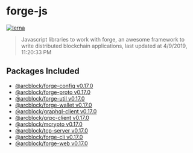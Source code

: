 # forge-js

[![lerna](https://img.shields.io/badge/maintained%20with-lerna-cc00ff.svg)](https://lernajs.io/)

> Javascript libraries to work with forge, an awesome framework to write distributed blockchain applications, last updated at 4/9/2019, 11:20:33 PM

## Packages Included

- [@arcblock/forge-config v0.17.0](./packages/forge-config)
- [@arcblock/forge-proto v0.17.0](./packages/forge-proto)
- [@arcblock/forge-util v0.17.0](./packages/forge-util)
- [@arcblock/forge-wallet v0.17.0](./packages/forge-wallet)
- [@arcblock/graphql-client v0.17.0](./packages/graphql-client)
- [@arcblock/grpc-client v0.17.0](./packages/grpc-client)
- [@arcblock/mcrypto v0.17.0](./packages/mcrypto)
- [@arcblock/tcp-server v0.17.0](./packages/tcp-server)
- [@arcblock/forge-cli v0.17.0](./apps/forge-cli)
- [@arcblock/forge-web v0.17.0](./apps/forge-web)
